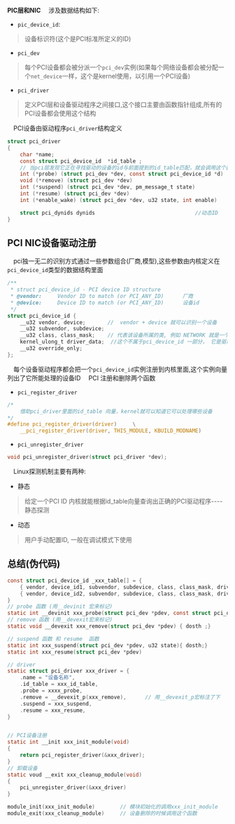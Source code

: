 **PIC层和NIC**
&emsp;涉及数据结构如下:
- `pic_device_id`:
> 设备标识符(这个是PCI标准所定义的ID)
- `pci_dev`
> 每个PCI设备都会被分派一个`pci_dev`实例(如果每个网络设备都会被分配一个`net_device`一样，这个是kernel使用，以引用一个PCI设备)
- `pci_driver`
> 定义PCI层和设备驱动程序之间接口,这个接口主要由函数指针组成,所有的PCI设备都会使用这个结构

&emsp;PCI设备由驱动程序`pci_driver`结构定义
```c 
struct pci_driver 
{
    char *name;                                                                     // 驱动名称
    const struct pci_device_id  *id_table ;                                         //  ID向量，内核用于把一些设备关联到这个驱动程序
    // 当pci层发现它正在寻找驱动的设备的id与前面提到的id_table匹配，就会调用这个函数
    int (*probe) (struct pci_dev *dev, const struct pci_device_id *d)                       // 这个函数主要执行开启硬件,分配net_device结构,初始化注册新设备(这个函数也会分配所需的数据结构)
    void (*remove) (struct pci_dev *dev)                                                    // 当设备被删除的时候执行这个函数
    int (*suspend) (struct pci_dev *dev, pm_message_t state)                         // 挂起模式执行这个函数
    int (*resume) (struct pci_dev *dev)                                             // 恢复时候执行这个函数
    int (*enable_wake) (struct pci_dev *dev, u32 state, int enable)                 // 电源管理事件

    struct pci_dynids dynids                                //动态ID
}
```


## PCI NIC设备驱动注册
&emsp;pci独一无二的识别方式通过一些参数组合(厂商,模型),这些参数由内核定义在`pci_device_id`类型的数据结构里面
```c
/**
 * struct pci_device_id - PCI device ID structure
 * @vendor:		Vendor ID to match (or PCI_ANY_ID)      厂商
 * @device:		Device ID to match (or PCI_ANY_ID)      设备id          通常vendor+device就可以识别一个设备
 */
struct pci_device_id {
	__u32 vendor, device;		//  vendor + device 就可以识别一个设备
	__u32 subvendor, subdevice;	            
	__u32 class, class_mask;	// 代表该设备所属的类, 例如 NETWORK 就是一个类
	kernel_ulong_t driver_data;	 //这个不属于pci_device_id 一部分， 它是驱动程序使用的一个私有参数
	__u32 override_only;
};
```
&emsp;每个设备驱动程序都会把一个`pci_device_id`实例注册到内核里面,这个实例向量列出了它所能处理的设备ID
&emsp;PCI 注册和删除两个函数
- `pci_register_driver`
```c 
/*
    借助pci_driver里面的id_table 向量，kernel就可以知道它可以处理哪些设备 
*/
#define pci_register_driver(driver)		\
	__pci_register_driver(driver, THIS_MODULE, KBUILD_MODNAME)

```
- `pci_unregister_driver`
```c 
void pci_unregister_driver(struct pci_driver *dev);
```
&emsp;Linux探测机制主要有两种:
- 静态
> 给定一个PCI ID 内核就能根据id_table向量查询出正确的PCI驱动程序----静态探测
- 动态
> 用户手动配置ID, 一般在调试模式下使用


## 总结(伪代码)
```c 
const struct pci_device_id _xxx_table[] = {
    { vendor, device_id1, subvendor, subdevice, class, class_mask, driver_data, },
    { vendor, device_id2, subvendor, subdevice, class, class_mask, driver_data, },
}
// probe 函数 (用__devinit 宏来标记)
static int __devinit xxx_probe(struct pci_dev *pdev, const struct pci_device_id *ent){ dosth ;}
// remove 函数 (用__devexit宏来标记)
static void __devexit xxx_remove(struct pci_dev *pdev) { dosth ;}

// suspend 函数 和 resume  函数
static int xxx_suspend(struct pci_dev *pdev, u32 state){ dosth;}
static int xxx_resume(struct pci_dev *pdev)

// driver
static struct pci_driver xxx_driver = {
    .name = "设备名称",
    .id_table = xxx_id_table,
    .probe = xxxx_probe,
    .remove = __devexit_p(xxx_remove),      // 用__devexit_p宏标注了下
    .suspend = xxx_suspend,
    .resume = xxx_resume,
}


// PCI设备注册
static int __init xxx_init_module(void)
{
	return pci_register_driver(&xxx_driver);
}
// 卸载设备 
static voud __exit xxx_cleanup_module(void)
{
    pci_unregister_driver(&xxx_driver)
}

module_init(xxx_init_module)        // 模块初始化的调用xxx_init_module
module_exit(xxx_cleanup_module)     // 设备删除的时候调用这个函数
```
